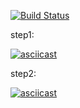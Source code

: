 [![Build Status](https://travis-ci.com/Luckybox59/project-lvl2-s463.svg?branch=master)](https://travis-ci.com/Luckybox59/project-lvl2-s463)

step1:

[![asciicast](https://asciinema.org/a/hQeJ4b17bmFBq0zzNwFrqZASR.svg)](https://asciinema.org/a/hQeJ4b17bmFBq0zzNwFrqZASR)

step2:

[![asciicast](https://asciinema.org/a/2f5yStTVCYsDJtdWbHGwF3gV8.svg)](https://asciinema.org/a/2f5yStTVCYsDJtdWbHGwF3gV8)